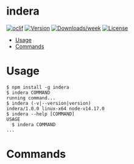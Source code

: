 indera
======



[![oclif](https://img.shields.io/badge/cli-oclif-brightgreen.svg)](https://oclif.io)
[![Version](https://img.shields.io/npm/v/indera.svg)](https://npmjs.org/package/indera)
[![Downloads/week](https://img.shields.io/npm/dw/indera.svg)](https://npmjs.org/package/indera)
[![License](https://img.shields.io/npm/l/indera.svg)](https://github.com/projects/indera/blob/master/package.json)

<!-- toc -->
* [Usage](#usage)
* [Commands](#commands)
<!-- tocstop -->
# Usage
<!-- usage -->
```sh-session
$ npm install -g indera
$ indera COMMAND
running command...
$ indera (-v|--version|version)
indera/1.0.0 linux-x64 node-v14.17.0
$ indera --help [COMMAND]
USAGE
  $ indera COMMAND
...
```
<!-- usagestop -->
# Commands
<!-- commands -->

<!-- commandsstop -->
